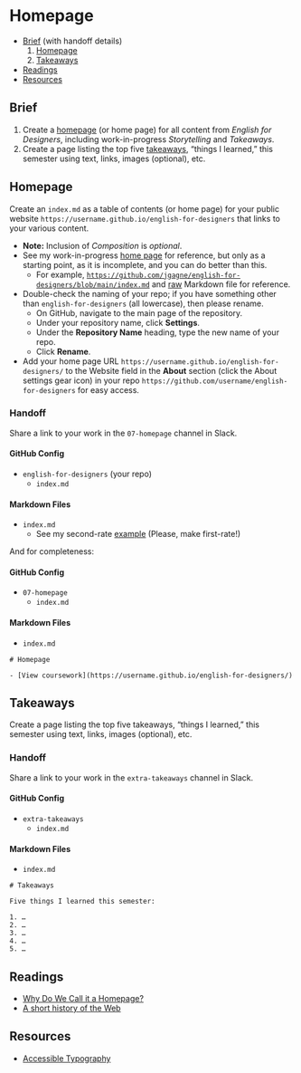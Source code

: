 # Homepage

- [Brief](#brief) (with handoff details)
  1. [Homepage](#homepage)
  2. [Takeaways](#takeaways)
- [Readings](#readings)
- [Resources](#resources)

## Brief

1. Create a [homepage](#homepage) (or home page) for all content from <cite>English for Designers</cite>, including work-in-progress <cite>Storytelling</cite> and <cite>Takeaways</cite>.
2. Create a page listing the top five [takeaways](#takeaways), “things I learned,” this semester using text, links, images (optional), etc.

## Homepage

Create an `index.md` as a table of contents (or home page) for your public website `https://username.github.io/english-for-designers` that links to your various content.

  - **Note:** Inclusion of <cite>Composition</cite> is *optional*.
  - See my work-in-progress [home page](https://jgagne.github.io/english-for-designers/) for reference, but only as a starting point, as it is incomplete, and you can do better than this.
    - For example, [`https://github.com/jgagne/english-for-designers/blob/main/index.md`](https://github.com/jgagne/english-for-designers/blob/main/index.md) and [raw](https://raw.githubusercontent.com/jgagne/english-for-designers/main/index.md) Markdown file for reference.
  - Double-check the naming of your repo; if you have something other than `english-for-designers` (all lowercase), then please rename.
    - On GitHub, navigate to the main page of the repository.
    - Under your repository name, click **Settings**.
    - Under the **Repository Name** heading, type the new name of your repo.
    - Click **Rename**.
  - Add your home page URL `https://username.github.io/english-for-designers/` to the Website field in the **About** section (click the About settings gear icon) in your repo `https://github.com/username/english-for-designers` for easy access.

### Handoff

Share a link to your work in the `07-homepage` channel in Slack.

#### GitHub Config

- `english-for-designers` (your repo)
  - `index.md`

#### Markdown Files

- `index.md`
  - See my second-rate [example](https://raw.githubusercontent.com/jgagne/english-for-designers/main/index.md) (Please, make first-rate!)

And for completeness:

#### GitHub Config

- `07-homepage`
  - `index.md`

#### Markdown Files

- `index.md`

```
# Homepage

- [View coursework](https://username.github.io/english-for-designers/)
```

## Takeaways

Create a page listing the top five takeaways, “things I learned,” this semester using text, links, images (optional), etc.

### Handoff

Share a link to your work in the `extra-takeaways` channel in Slack.

#### GitHub Config

- `extra-takeaways`
  - `index.md`

#### Markdown Files

- `index.md`

```
# Takeaways

Five things I learned this semester:

1. …
2. …
3. …
4. …
5. …
```

## Readings

- [Why Do We Call it a Homepage?](https://thehistoryoftheweb.com/why-do-we-call-it-a-homepage/)
- [A short history of the Web](http://home.cern/science/computing/birth-web/short-history-web)

## Resources

- [Accessible Typography](https://apastyle.apa.org/style-grammar-guidelines/paper-format/accessibility/typography)